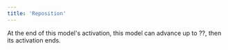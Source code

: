 ```yaml
---
title: 'Reposition'
---
```

At the end of this model's activation, this model can advance up to ??, then its activation ends.